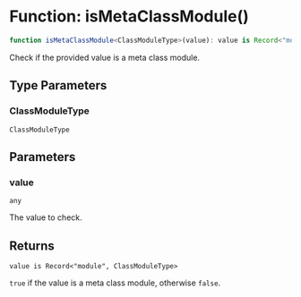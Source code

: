 # Function: isMetaClassModule()

```ts
function isMetaClassModule<ClassModuleType>(value): value is Record<"module", ClassModuleType>;
```

Check if the provided value is a meta class module.

## Type Parameters

### ClassModuleType

`ClassModuleType`

## Parameters

### value

`any`

The value to check.

## Returns

`value is Record<"module", ClassModuleType>`

`true` if the value is a meta class module, otherwise `false`.
